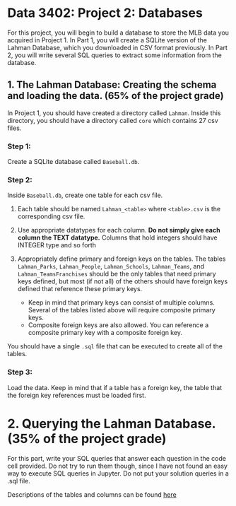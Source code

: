 # Data 3402: Project 2: Databases

For this project, you will begin to build a database to store the MLB data you acquired in Project 1.
In Part 1, you will create a SQLite version of the Lahman Database, which you downloaded in CSV format previously.  In Part 2, you will write several SQL queries to extract some information from the database.



## 1. The Lahman Database: Creating the schema and loading the data. (65% of the project grade) 
In Project 1, you should have created a directory called `Lahman`.  Inside this directory, you should have a directory called `core` which contains 27 csv files.


### Step 1:
Create a SQLite database called `Baseball.db`.  
### Step 2:
Inside `Baseball.db`, create one table for each csv file.
1. Each table should be named `Lahman_<table>` where `<table>.csv` is the corresponding csv file.


2. Use appropriate datatypes for each column.  **Do not simply give each column the TEXT datatype.** Columns that hold integers should have INTEGER type and so forth


3. Appropriately define primary and foreign keys on the tables.  The tables `Lahman_Parks`, `Lahman_People`, `Lahman_Schools`, `Lahman_Teams`, and `Lahman_TeamsFranchises` should be the only tables that need primary keys defined, but most (if not all) of the others should have foreign keys defined that reference these primary keys.
    - Keep in mind that primary keys can consist of multiple columns. Several of the tables listed above will require composite primary keys.
    - Composite foreign keys are also allowed. You can reference a composite primary key with a composite foreign key.

You should have a single `.sql` file that can be executed to create all of the tables.

### Step 3:
Load the data.  Keep in mind that if a table has a foreign key, the table that the foreign key references must be loaded first.




# 2. Querying the Lahman Database. (35% of the project grade)
For this part, write your SQL queries that answer each question in the code cell provided.  Do not try to run them though, since I have not found an easy way to execute SQL queries in Jupyter.  Do not put your solution queries in a .sql file.

Descriptions of the tables and columns can be found [here](http://www.seanlahman.com/files/database/readme2017.txt)
